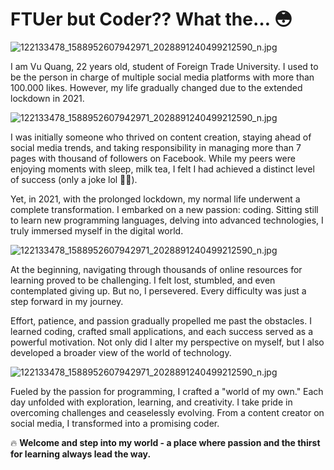 # FTUer but Coder?? What the… 😳

![122133478_1588952607942971_2028891240499212590_n.jpg](/assets/img/my-story-1.jpeg)

I am Vu Quang, 22 years old, student of Foreign Trade University. I used to be the person in charge of multiple social media platforms with more than 100.000 likes. However, my life gradually changed due to the extended lockdown in 2021.

![122133478_1588952607942971_2028891240499212590_n.jpg](/assets/img/forum-chay.jpg)

I was initially someone who thrived on content creation, staying ahead of social media trends, and taking responsibility in managing more than 7 pages with thousand of followers on Facebook. While my peers were enjoying moments with sleep, milk tea, I felt I had achieved a distinct level of success (only a joke lol 🤣🤣).

Yet, in 2021, with the prolonged lockdown, my normal life underwent a complete transformation. I embarked on a new passion: coding. Sitting still to learn new programming languages, delving into advanced technologies, I truly immersed myself in the digital world.

![122133478_1588952607942971_2028891240499212590_n.jpg](/assets/img/anhngua-2.jpg)

At the beginning, navigating through thousands of online resources for learning proved to be challenging. I felt lost, stumbled, and even contemplated giving up. But no, I persevered. Every difficulty was just a step forward in my journey.

Effort, patience, and passion gradually propelled me past the obstacles. I learned coding, crafted small applications, and each success served as a powerful motivation. Not only did I alter my perspective on myself, but I also developed a broader view of the world of technology.

![122133478_1588952607942971_2028891240499212590_n.jpg](/assets/img/anhngua-1.jpg)

Fueled by the passion for programming, I crafted a "world of my own." Each day unfolded with exploration, learning, and creativity. I take pride in overcoming challenges and ceaselessly evolving. From a content creator on social media, I transformed into a promising coder.

🔥 **Welcome and step into my world - a place where passion and the thirst for learning always lead the way.**

